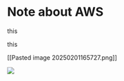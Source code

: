 # Note about AWS
this

this


[[Pasted image 20250201165727.png]]

![](Pasted%20image%2020250201174106.png)